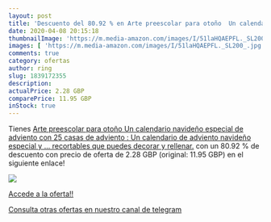 ```yaml
---
layout: post
title: 'Descuento del 80.92 % en Arte preescolar para otoño  Un calendari'
date: 2020-04-08 20:15:18
thumbnailImage: 'https://m.media-amazon.com/images/I/51laHQAEPFL._SL200_.jpg'
images: [ 'https://m.media-amazon.com/images/I/51laHQAEPFL._SL200_.jpg' ]
comments: true
category: ofertas
author: ring
slug: 1839172355
description:
actualPrice: 2.28 GBP
comparePrice: 11.95 GBP
inStock: true
---
```


Tienes [Arte preescolar para otoño  Un calendario navideño especial de adviento con 25 casas de adviento : Un calendario de adviento navideño especial y ... recortables que puedes decorar y rellenar.](https://www.amazon.com/dp/1839172355/?tag=redken08-20) con un 80.92 % de descuento con precio de oferta de 2.28 GBP (original: 11.95 GBP) en el siguiente enlace!

[![](https://m.media-amazon.com/images/I/51laHQAEPFL._SL200_.jpg)](https://www.amazon.com/dp/1839172355/?tag=redken08-20)

[Accede a la oferta!!](https://www.amazon.com/dp/1839172355/?tag=redken08-20)

[Consulta otras ofertas en nuestro canal de telegram](https://t.me/s/ofertas25)
